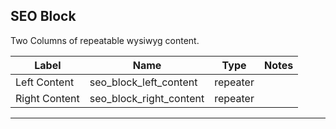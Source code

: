 ## SEO Block
Two Columns of repeatable wysiwyg content.

<table class="ll-fields-table">
  <thead>
    <th>Label</th>
    <th>Name</th>
    <th>Type</th>
    <th>Notes</th>
  </thead>
  <tbody>
        <tr>
          <td>Left Content</td>
          <td>seo_block_left_content</td>
          <td>repeater</td>
          <td></td>
        </tr>
        <tr>
          <td>Right Content</td>
          <td>seo_block_right_content</td>
          <td>repeater</td>
          <td></td>
        </tr>
  </tbody>
</table>

***

